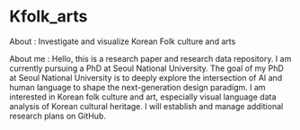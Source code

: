 # Kfolk_arts
About : Investigate and visualize Korean Folk culture and arts

About me : Hello, this is a research paper and research data repository. I am currently pursuing a PhD at Seoul National University.
The goal of my PhD at Seoul National University is to deeply explore the intersection of AI and human language to shape the next-generation design paradigm.
I am interested in Korean folk culture and art, especially visual language data analysis of Korean cultural heritage.
I will establish and manage additional research plans on GitHub.
